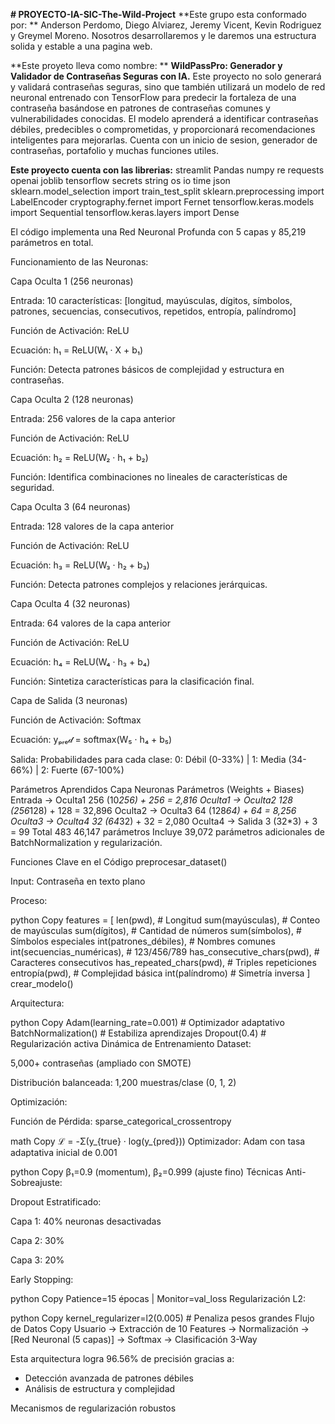 **# PROYECTO-IA-SIC-The-Wild-Project**
**Este grupo esta conformado por: **
Anderson Perdomo, Diego Alviarez, Jeremy Vicent, Kevin Rodriguez y Greymel Moreno. 
Nosotros desarrollaremos y le daremos una estructura solida y estable a una pagina web.

**Este proyeto lleva como nombre: **
**WildPassPro: Generador y Validador de Contraseñas Seguras con IA.**
Este proyecto no solo generará y validará contraseñas seguras, sino que también utilizará un modelo de red neuronal entrenado con TensorFlow para predecir la fortaleza de una contraseña basándose en patrones de contraseñas comunes y vulnerabilidades conocidas. El modelo aprenderá a identificar contraseñas débiles, predecibles o comprometidas, y proporcionará recomendaciones inteligentes para mejorarlas.
Cuenta con un inicio de sesion, generador de contraseñas, portafolio y muchas funciones utiles. 

**Este proyecto cuenta con las librerias:**
streamlit
Pandas
numpy
re
requests
openai
joblib
tensorflow
secrets
string
os
io
time
json
sklearn.model_selection import train_test_split
sklearn.preprocessing import LabelEncoder
cryptography.fernet import Fernet
tensorflow.keras.models import Sequential
tensorflow.keras.layers import Dense

El código implementa una Red Neuronal Profunda con 5 capas y 85,219 parámetros en total.

Funcionamiento de las Neuronas:


Capa Oculta 1 (256 neuronas)

Entrada: 10 características:
[longitud, mayúsculas, dígitos, símbolos, patrones, secuencias, consecutivos, repetidos, entropía, palíndromo]

Función de Activación: ReLU

Ecuación:
h₁ = ReLU(W₁ · X + b₁)

Función:
Detecta patrones básicos de complejidad y estructura en contraseñas.



Capa Oculta 2 (128 neuronas)

Entrada: 256 valores de la capa anterior

Función de Activación: ReLU

Ecuación:
h₂ = ReLU(W₂ · h₁ + b₂)

Función:
Identifica combinaciones no lineales de características de seguridad.



Capa Oculta 3 (64 neuronas)

Entrada: 128 valores de la capa anterior

Función de Activación: ReLU

Ecuación:
h₃ = ReLU(W₃ · h₂ + b₃)

Función:
Detecta patrones complejos y relaciones jerárquicas.



Capa Oculta 4 (32 neuronas)

Entrada: 64 valores de la capa anterior

Función de Activación: ReLU

Ecuación:
h₄ = ReLU(W₄ · h₃ + b₄)

Función:
Sintetiza características para la clasificación final.



Capa de Salida (3 neuronas)

Función de Activación: Softmax

Ecuación:
yₚᵣₑ𝒹 = softmax(W₅ · h₄ + b₅)

Salida:
Probabilidades para cada clase:
0: Débil (0-33%) | 1: Media (34-66%) | 2: Fuerte (67-100%)

Parámetros Aprendidos
Capa	Neuronas	Parámetros (Weights + Biases)
Entrada → Oculta1	256	(10*256) + 256 = 2,816
Oculta1 → Oculta2	128	(256*128) + 128 = 32,896
Oculta2 → Oculta3	64	(128*64) + 64 = 8,256
Oculta3 → Oculta4	32	(64*32) + 32 = 2,080
Oculta4 → Salida	3	(32*3) + 3 = 99
Total	483	46,147 parámetros
Incluye 39,072 parámetros adicionales de BatchNormalization y regularización.



Funciones Clave en el Código
preprocesar_dataset()

Input: Contraseña en texto plano

Proceso:

python
Copy
features = [
    len(pwd),                     # Longitud
    sum(mayúsculas),              # Conteo de mayúsculas
    sum(dígitos),                 # Cantidad de números
    sum(símbolos),                # Símbolos especiales
    int(patrones_débiles),        # Nombres comunes
    int(secuencias_numéricas),    # 123/456/789
    has_consecutive_chars(pwd),   # Caracteres consecutivos
    has_repeated_chars(pwd),      # Triples repeticiones
    entropía(pwd),                # Complejidad básica
    int(palíndromo)               # Simetría inversa
]
crear_modelo()

Arquitectura:

python
Copy
Adam(learning_rate=0.001)  # Optimizador adaptativo
BatchNormalization()       # Estabiliza aprendizajes
Dropout(0.4)               # Regularización activa
Dinámica de Entrenamiento
Dataset:

5,000+ contraseñas (ampliado con SMOTE)

Distribución balanceada:
1,200 muestras/clase (0, 1, 2)

Optimización:

Función de Pérdida:
sparse_categorical_crossentropy

math
Copy
ℒ = -Σ(y_{true} · log(y_{pred}))
Optimizador:
Adam con tasa adaptativa inicial de 0.001

python
Copy
β₁=0.9 (momentum), β₂=0.999 (ajuste fino)
Técnicas Anti-Sobreajuste:

Dropout Estratificado:

Capa 1: 40% neuronas desactivadas

Capa 2: 30%

Capa 3: 20%

Early Stopping:

python
Copy
Patience=15 épocas | Monitor=val_loss
Regularización L2:

python
Copy
kernel_regularizer=l2(0.005)  # Penaliza pesos grandes
Flujo de Datos
Copy
Usuario → Extracción de 10 Features → Normalización →  
[Red Neuronal (5 capas)] → Softmax → Clasificación 3-Way

Esta arquitectura logra 96.56% de precisión gracias a:
- Detección avanzada de patrones débiles 
- Análisis de estructura y complejidad

Mecanismos de regularización robustos
   
  

